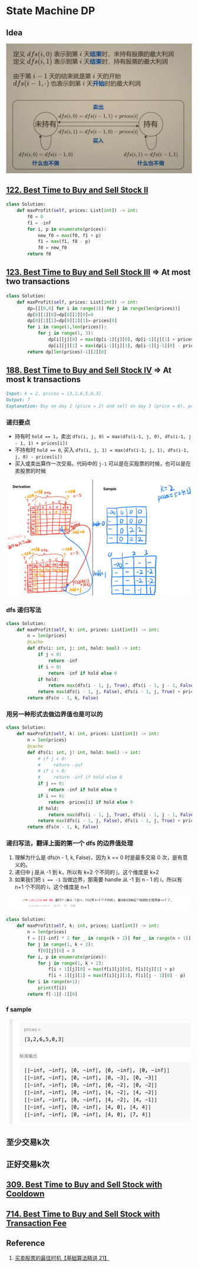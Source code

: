 # State Machine DP

## Idea

![image-20240512221510697](./240512-dp-state-machine.assets/image-20240512221510697.png)

## [122. Best Time to Buy and Sell Stock II](https://leetcode.cn/problems/best-time-to-buy-and-sell-stock-ii/)

```python
class Solution:
    def maxProfit(self, prices: List[int]) -> int:
        f0 = 0
        f1 = -inf
        for i, p in enumerate(prices):
            new_f0 = max(f0, f1 + p)
            f1 = max(f1, f0 - p)
            f0 = new_f0
        return f0
```

## [123. Best Time to Buy and Sell Stock III](https://leetcode.cn/problems/best-time-to-buy-and-sell-stock-iii/) => At most two transactions

```python
class Solution:
    def maxProfit(self, prices: List[int]) -> int:
        dp=[[[0,0] for i in range(3)] for j in range(len(prices))]
        dp[0][1][0]=dp[0][2][0]=0
        dp[0][1][1]=dp[0][2][1]=-prices[0]
        for i in range(1,len(prices)):
            for j in range(1, 3):
                dp[i][j][0] = max(dp[i-1][j][0], dp[i-1][j][1] + prices[i])
                dp[i][j][1] = max(dp[i-1][j][1], dp[i-1][j-1][0] - prices[i])
        return dp[len(prices)-1][2][0]
```

## [188. Best Time to Buy and Sell Stock IV](https://leetcode.cn/problems/best-time-to-buy-and-sell-stock-iv/) => At most k transactions

```markdown
Input: k = 2, prices = [3,2,6,5,0,3]
Output: 7
Explanation: Buy on day 2 (price = 2) and sell on day 3 (price = 6), profit = 6-2 = 4. Then buy on day 5 (price = 0) and sell on day 6 (price = 3), profit = 3-0 = 3.
```

### 递归要点

- 持有时 `hold == 1`，卖出 `dfs(i, j, 0) = max(dfs(i-1, j, 0), dfs(i-1, j - 1, 1) + prices[i])`
- 不持有时 `hold == 0`, 买入 `dfs(i, j, 1) = max(dfs(i-1, j, 1), dfs(i-1, j, 0) - prices[i])`
- 买入或卖出算作一次交易。代码中的 `j-1` 可以是在买股票的时候，也可以是在卖股票的时候

![image-20240513012542461](./240512-dp-state-machine.assets/image-20240513012542461.png)

### dfs 递归写法

```python
class Solution:
    def maxProfit(self, k: int, prices: List[int]) -> int:
        n = len(prices)
        @cache
        def dfs(i: int, j: int, hold: bool) -> int:
            if j < 0:
                return -inf
            if i < 0:
                return -inf if hold else 0
            if hold:
                return max(dfs(i - 1, j, True), dfs(i - 1, j - 1, False) - prices[i])
            return max(dfs(i - 1, j, False), dfs(i - 1, j, True) + prices[i])
        return dfs(n - 1, k, False)
```

### 用另一种形式去做边界值也是可以的

```python
class Solution:
    def maxProfit(self, k: int, prices: List[int]) -> int:
        n = len(prices)
        @cache
        def dfs(i: int, j: int, hold: bool) -> int:
            # if j < 0:
            #     return -inf
            # if i < 0:
            #     return -inf if hold else 0
            if j == 0:
                return -inf if hold else 0
            if i == 0:
                return -prices[i] if hold else 0
            if hold:
                return max(dfs(i - 1, j, True), dfs(i - 1, j - 1, False) - prices[i])
            return max(dfs(i - 1, j, False), dfs(i - 1, j, True) + prices[i])
        return dfs(n - 1, k, False)
```

### 递归写法，翻译上面的第一个 dfs 的边界值处理

1. 理解为什么是 dfs(n - 1, k, False)，因为 k == 0 时是最多交易 0 次，是有意义的。
2. 递归中 j 是从 -1 到 k，所以有 k+2 个不同的 j，这个维度是 k+2
3. 如果我们把 `i == -1` 当做边界，那需要 handle 从 -1 到 n - 1 的 i，所以有 n+1 个不同的 i，这个维度是 n+1

![image-20240513010017067](./240512-dp-state-machine.assets/image-20240513010017067.png)

```python
class Solution:
    def maxProfit(self, k: int, prices: List[int]) -> int:
        n = len(prices)
        f = [[[-inf] * 2 for _ in range(k + 2)] for _ in range(n + 1)]
        for j in range(1, k + 2):
            f[0][j][0] = 0
        for i, p in enumerate(prices):
            for j in range(1, k + 2):
                f[i + 1][j][0] = max(f[i][j][0], f[i][j][1] + p)
                f[i + 1][j][1] = max(f[i][j][1], f[i][j - 1][0] - p)
        for i in range(n+1):
            print(f[i])
        return f[-1][-1][0]
```

### f sample

![image-20240513011111890](./240512-dp-state-machine.assets/image-20240513011111890.png)

## 至少交易k次

## 正好交易k次

## [309. Best Time to Buy and Sell Stock with Cooldown](https://leetcode.cn/problems/best-time-to-buy-and-sell-stock-with-cooldown/)

## [714. Best Time to Buy and Sell Stock with Transaction Fee](https://leetcode.cn/problems/best-time-to-buy-and-sell-stock-with-transaction-fee/)

## Reference

1. [买卖股票的最佳时机【基础算法精讲 21】](https://www.bilibili.com/video/BV1ho4y1W7QK/?share_source=copy_web&vd_source=5d4accef9045e3ed4e08bbb7a80f3c70)
